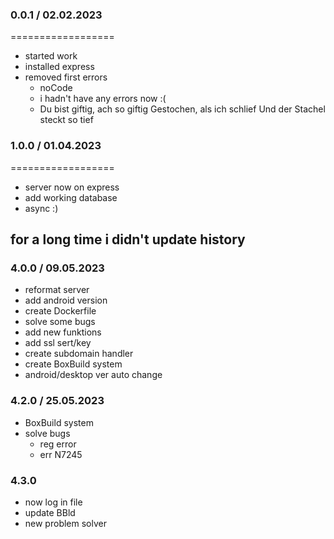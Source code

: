 ### 0.0.1 / 02.02.2023
==================
  * started work
  * installed express
  * removed first errors
    - noCode
    - i hadn't have any errors now :(
    - Du bist giftig, ach so giftig
      Gestochen, als ich schlief
      Und der Stachel steckt so tief

### 1.0.0 / 01.04.2023
==================
  * server now on express
  * add working database
  * async :)

## for a long time i didn't update history

### 4.0.0 / 09.05.2023
  * reformat server
  * add android version
  * create Dockerfile
  * solve some bugs
  * add new funktions
  * add ssl sert/key
  * create subdomain handler
  * create BoxBuild system
  * android/desktop ver auto change

### 4.2.0 / 25.05.2023
  * BoxBuild system
  * solve bugs
    - reg error
    - err N7245


### 4.3.0
  * now log in file
  * update BBld
  * new problem solver